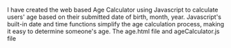 I have created the web based Age Calculator using Javascript to calculate users' age based on their submitted date of birth, month, year.
Javascript's built-in date and time functions simplify the age calculation process, making it easy to determine someone's age. 
The age.html file and ageCalculator.js file
